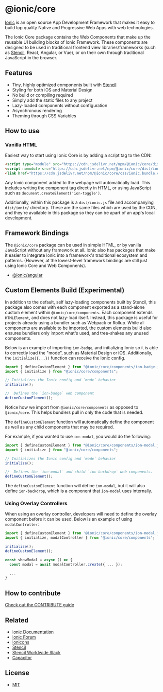 # @ionic/core

[Ionic](https://ionicframework.com/) is an open source App Development Framework that makes it easy to build top quality Native and Progressive Web Apps with web technologies.

The Ionic Core package contains the Web Components that make up the reusable UI building blocks of Ionic Framework. These components are designed to be used in traditional frontend view libraries/frameworks (such as [Stencil](https://stenciljs.com/), React, Angular, or Vue), or on their own through traditional JavaScript in the browser.


## Features

* Tiny, highly optimized components built with [Stencil](https://stenciljs.com/)
* Styling for both iOS and Material Design
* No build or compiling required
* Simply add the static files to any project
* Lazy-loaded components without configuration
* Asynchronous rendering
* Theming through CSS Variables


## How to use

### Vanilla HTML

Easiest way to start using Ionic Core is by adding a script tag to the CDN:

```html
<script type="module" src="https://cdn.jsdelivr.net/npm/@ionic/core/dist/ionic/ionic.esm.js"></script>
<script nomodule src="https://cdn.jsdelivr.net/npm/@ionic/core/dist/ionic/ionic.js"></script>
<link href="https://cdn.jsdelivr.net/npm/@ionic/core/css/ionic.bundle.css" rel="stylesheet">
```

Any Ionic component added to the webpage will automatically load. This includes writing the component tag directly in HTML, or using JavaScript such as `document.createElement('ion-toggle')`.

Additionally, within this package is a `dist/ionic.js` file and accompanying `dist/ionic/` directory. These are the same files which are used by the CDN, and they're available in this package so they can be apart of an app's local development.


## Framework Bindings

The `@ionic/core` package can be used in simple HTML, or by vanilla JavaScript without any framework at all. Ionic also has packages that make it easier to integrate Ionic into a framework's traditional ecosystem and patterns. (However, at the lowest-level framework bindings are still just using Ionic Core and Web Components).

* [@ionic/angular](https://www.npmjs.com/package/@ionic/angular)


## Custom Elements Build (Experimental)

In addition to the default, self lazy-loading components built by Stencil, this package also comes with each component exported as a stand-alone custom element within `@ionic/core/components`. Each component extends `HTMLElement`, and does not lazy-load itself. Instead, this package is useful for projects already using a bundler such as Webpack or Rollup. While all components are available to be imported, the custom elements build also ensures bundlers only import what's used, and tree-shakes any unused components.

Below is an example of importing `ion-badge`, and initializing Ionic so it is able to correctly load the "mode", such as Material Design or iOS. Additionally, the `initialize({...})` function can receive the Ionic config.

```typescript
import { defineCustomElement } from "@ionic/core/components/ion-badge.js";
import { initialize } from "@ionic/core/components";

// Initializes the Ionic config and `mode` behavior
initialize();

//  Defines the `ion-badge` web component
defineCustomElement();
```

Notice how we import from `@ionic/core/components` as opposed to `@ionic/core`. This helps bundlers pull in only the code that is needed.

The `defineCustomElement` function will automatically define the component as well as any child components that may be required.

For example, if you wanted to use `ion-modal`, you would do the following:

```typescript
import { defineCustomElement } from "@ionic/core/components/ion-modal.js";
import { initialize } from "@ionic/core/components";

// Initializes the Ionic config and `mode` behavior
initialize();

//  Defines the `ion-modal` and child `ion-backdrop` web components.
defineCustomElement();
```

The `defineCustomElement` function will define `ion-modal`, but it will also define `ion-backdrop`, which is a component that `ion-modal` uses internally.

### Using Overlay Controllers

When using an overlay controller, developers will need to define the overlay component before it can be used. Below is an example of using `modalController`:

```typescript
import { defineCustomElement } from '@ionic/core/components/ion-modal.js';
import { initialize, modalController } from '@ionic/core/components';

initialize();
defineCustomElement();

const showModal = async () => {
  const modal = await modalController.create({ ... });
  
  ...
}
```

## How to contribute

[Check out the CONTRIBUTE guide](/.github/CONTRIBUTING.md)

## Related

* [Ionic Documentation](https://ionicframework.com/docs/)
* [Ionic Forum](https://forum.ionicframework.com/)
* [Ionicons](http://ionicons.com/)
* [Stencil](https://stenciljs.com/)
* [Stencil Worldwide Slack](https://stencil-worldwide.herokuapp.com/)
* [Capacitor](https://capacitor.ionicframework.com/)


## License

* [MIT](https://raw.githubusercontent.com/ionic-team/ionic/master/LICENSE)
